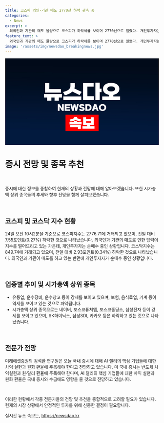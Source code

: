 ```yaml
---
title: 코스피 외인·기관 매도 2770선 하락 관측 중
categories:
  - News
excerpt: >
  외국인과 기관의 매도 물량으로 코스피가 하락세를 보이며 2770선으로 밀렸다. 개인투자자는 주식을 순매수 중이고, 업종별로는 유통업, 운수장비 등이 강세를 나타내고 있으나 보험, 음식료업, 기계 등은 약세다. 시가총액 상위 종목 가운데 네이버, 포스코퓨처엠, 포스코홀딩스, 삼성전자 등이 강세를 보이고 있으며, 반면 SK하이닉스, 삼성SDI, 카카오 등은 하락했다. 코스닥지수는 외국인과 기관의 매도와 달리 개인이 매수세를 보이며 약간의 하락을 기록했다. 외국환율과 반도체 차익실현이 국내 증시와 수급에 영향을 미칠 것으로 전망된다.
feature_text: >
  외국인과 기관의 매도 물량으로 코스피가 하락세를 보이며 2770선으로 밀렸다. 개인투자자는 주식을 순매수 중이고, 업종별로는 유통업, 운수장비 등이 강세를 나타내고 있으나 보험, 음식료업, 기계 등은 약세다. 시가총액 상위 종목 가운데 네이버, 포스코퓨처엠, 포스코홀딩스, 삼성전자 등이 강세를 보이고 있으며, 반면 SK하이닉스, 삼성SDI, 카카오 등은 하락했다. 코스닥지수는 외국인과 기관의 매도와 달리 개인이 매수세를 보이며 약간의 하락을 기록했다. 외국환율과 반도체 차익실현이 국내 증시와 수급에 영향을 미칠 것으로 전망된다.
image: '/assets/img/newsdao_breakingnews.jpg'
---
```


<p><img src="/assets/img/newsdao_breakingnews.jpg" alt="koreaapp 속보" /></p>

<h1 data-ke-size="size26">증시 전망 및 종목 추천</h1>

<p data-ke-size="size16">&nbsp;</p>

<p>증시에 대한 정보를 종합하여 현재의 상황과 전망에 대해 알아보겠습니다. 또한 시가총액 상위 종목들의 추세와 향후 전망을 함께 살펴보겠습니다.</p>

<p data-ke-size="size16">&nbsp;</p>

<h2 data-ke-size="size26">코스피 및 코스닥 지수 현황</h2>

<p>24일 오전 10시2분을 기준으로 코스피지수는 2776.71에 거래되고 있으며, 전일 대비 7.55포인트(0.27%) 하락한 것으로 나타났습니다. 외국인과 기관의 매도로 인한 압력이 지수를 떨어뜨리고 있는 가운데, 개인투자자는 순매수 중인 상황입니다. 코스닥지수는 849.74에 거래되고 있으며, 전일 대비 2.93포인트(0.34%) 하락한 것으로 나타났습니다. 외국인과 기관이 매도를 하고 있는 반면에 개인투자자가 순매수 중인 상황입니다.</p>

<p data-ke-size="size16">&nbsp;</p>

<h2 data-ke-size="size26">업종별 추이 및 시가총액 상위 종목</h2>

<ul>
<li>유통업, 운수장비, 운수창고 등이 강세를 보이고 있으며, 보험, 음식료업, 기계 등이 약세를 보이고 있는 것으로 파악됩니다.</li>
<li>시가총액 상위 종목으로는 네이버, 포스코퓨처엠, 포스코홀딩스, 삼성전자 등이 강세를 보이고 있으며, SK하이닉스, 삼성SDI, 카카오 등은 하락하고 있는 것으로 나타났습니다.</li>
</ul>

<p data-ke-size="size16">&nbsp;</p>

<h2 data-ke-size="size26">전문가 전망</h2>

<p>미래에셋증권의 김석환 연구원은 오늘 국내 증시에 대해 AI 랠리의 핵심 기업들에 대한 차익 실현과 원화 환율에 주목해야 한다고 전망하고 있습니다. 미 국내 증시는 반도체 차익실현과 원·달러 환율에 주목해야 한다며, AI 랠리의 핵심 기업들에 대한 차익 실현과 원화 환율은 국내 증시와 수급에도 영향을 줄 것으로 전망하고 있습니다.</p>

<p data-ke-size="size16">&nbsp;</p>

<p>이러한 현황에서 각종 전문가들의 전망 및 추천을 종합적으로 고려할 필요가 있습니다. 현재의 시장 상황에서 안정적인 투자를 위해 신중한 결정이 필요합니다.</p>
실시간 뉴스 속보는, <a href="https://newsdao.kr" rel="dofollow">https://newsdao.kr</a>


